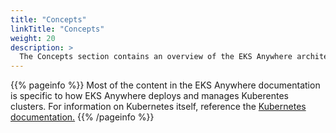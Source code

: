 ```yaml
---
title: "Concepts"
linkTitle: "Concepts"
weight: 20
description: >
  The Concepts section contains an overview of the EKS Anywhere architecture, components, versioning, and support.
---
```


{{% pageinfo %}}
Most of the content in the EKS Anywhere documentation is specific to how EKS Anywhere deploys and manages Kuberentes clusters. For information on Kubernetes itself, reference the [Kubernetes documentation.](https://kubernetes.io/docs/home/)
{{% /pageinfo %}}

